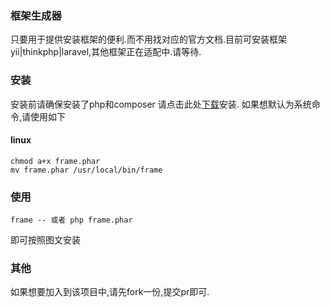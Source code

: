 ### 框架生成器
只要用于提供安装框架的便利.而不用找对应的官方文档.目前可安装框架yii|thinkphp|laravel,其他框架正在适配中.请等待.
### 安装
安装前请确保安装了php和composer
请点击此处[下载](https://raw.githubusercontent.com/AdolphGithub/build/master/frame.phar)安装.
如果想默认为系统命令,请使用如下
#### linux
```
chmod a+x frame.phar
mv frame.phar /usr/local/bin/frame
```
### 使用
```
frame -- 或者 php frame.phar
```
即可按照图文安装
### 其他
如果想要加入到该项目中,请先fork一份,提交pr即可.